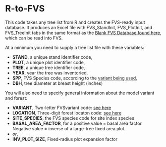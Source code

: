 # R-to-FVS
This code takes any tree list from R and creates the FVS-ready input database. It produces an Excel file with FVS_StandInit, FVS_PlotInit, and FVS_TreeInit tabs in the same format as the [Blank FVS Database found here](https://www.fs.usda.gov/fvs/software/data.shtml), which can be read into FVS. 

At a minimum you need to supply a tree list file with these variables:

* **STAND**, a unique stand identifier code,
* **PLOT**, a unique plot identifier code,
* **TREE**, a unique tree identifier code,
* **YEAR**, year the tree was inventoried,
* **SPP**, FVS Species code, according to the [variant being used](https://www.fs.usda.gov/fvs/software/variantkey.shtml),
* **DBH**, tree diameter at breast height (inches)

You will also need to specify general information about the model variant and forest:

* **VARIANT**, Two-letter FVSvariant code: [see here](https://www.fs.usda.gov/fvs/software/variantkey.shtml)	
* **LOCATION**, Three-digit forest locaton code: [see here](https://www.fs.usda.gov/fvs/software/variantkey.shtml)	
* **SITE_SPECIES**, the FVS species code for site index species
* **BASAL_AREA_FACTOR**, for a positive value = basal area factor. Negative value = inverse of a large-tree fixed area plot. 
* *or*, 
* **INV_PLOT_SIZE**, Fixed-radius plot expansion factor
